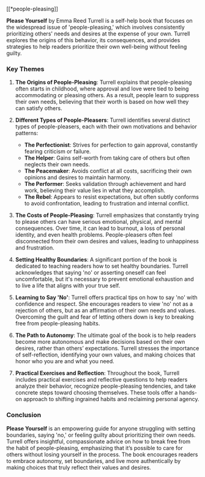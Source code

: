 [[*people-pleasing]]

**Please Yourself** by Emma Reed Turrell is a self-help book that focuses on the widespread issue of 'people-pleasing,' which involves consistently prioritizing others' needs and desires at the expense of your own. Turrell explores the origins of this behavior, its consequences, and provides strategies to help readers prioritize their own well-being without feeling guilty.

### Key Themes

1. **The Origins of People-Pleasing**: Turrell explains that people-pleasing often starts in childhood, where approval and love were tied to being accommodating or pleasing others. As a result, people learn to suppress their own needs, believing that their worth is based on how well they can satisfy others.
    
2. **Different Types of People-Pleasers**: Turrell identifies several distinct types of people-pleasers, each with their own motivations and behavior patterns:
    
    - **The Perfectionist**: Strives for perfection to gain approval, constantly fearing criticism or failure.
    - **The Helper**: Gains self-worth from taking care of others but often neglects their own needs.
    - **The Peacemaker**: Avoids conflict at all costs, sacrificing their own opinions and desires to maintain harmony.
    - **The Performer**: Seeks validation through achievement and hard work, believing their value lies in what they accomplish.
    - **The Rebel**: Appears to resist expectations, but often subtly conforms to avoid confrontation, leading to frustration and internal conflict.

3. **The Costs of People-Pleasing**: Turrell emphasizes that constantly trying to please others can have serious emotional, physical, and mental consequences. Over time, it can lead to burnout, a loss of personal identity, and even health problems. People-pleasers often feel disconnected from their own desires and values, leading to unhappiness and frustration.
    
4. **Setting Healthy Boundaries**: A significant portion of the book is dedicated to teaching readers how to set healthy boundaries. Turrell acknowledges that saying 'no' or asserting oneself can feel uncomfortable, but it's necessary to prevent emotional exhaustion and to live a life that aligns with your true self.
    
5. **Learning to Say 'No'**: Turrell offers practical tips on how to say 'no' with confidence and respect. She encourages readers to view 'no' not as a rejection of others, but as an affirmation of their own needs and values. Overcoming the guilt and fear of letting others down is key to breaking free from people-pleasing habits.
    
6. **The Path to Autonomy**: The ultimate goal of the book is to help readers become more autonomous and make decisions based on their own desires, rather than others’ expectations. Turrell stresses the importance of self-reflection, identifying your own values, and making choices that honor who you are and what you need.
    
7. **Practical Exercises and Reflection**: Throughout the book, Turrell includes practical exercises and reflective questions to help readers analyze their behavior, recognize people-pleasing tendencies, and take concrete steps toward choosing themselves. These tools offer a hands-on approach to shifting ingrained habits and reclaiming personal agency.

### Conclusion

**Please Yourself** is an empowering guide for anyone struggling with setting boundaries, saying 'no,' or feeling guilty about prioritizing their own needs. Turrell offers insightful, compassionate advice on how to break free from the habit of people-pleasing, emphasizing that it’s possible to care for others without losing yourself in the process. The book encourages readers to embrace autonomy, set boundaries, and live more authentically by making choices that truly reflect their values and desires.
